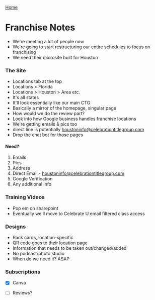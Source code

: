 [Home](/index.md)

# Franchise Notes

- We're meeting a lot of people now
- We're going to start restructuring our entire schedules to focus on franchising
- We need their microsite built for Houston


### The Site

- Locations tab at the top
- Locations > Florida
- Locations > Houston > Area etc.
- It's all states
- It'll look essentially like our main CTG
- Basically a mirror of the homepage, singular page
- How would we do the review part?
- Look into how Google business handles franchise locations
- We're getting emails & pics too
- direct line is potentially houstoninfo@celebrationtitlegroup.com
- Drop the chat bot for those pages


#### Need? 

1. Emails
2. Pics
3. Address
4. Direct Email - houstoninfo@celebrationtitlegroup.com
5. Google Verification
6. Any additional info

### Training Videos

- Pop em on sharepoint
- Eventually we'll move to Celebrate U email filtered class access

### Designs

- Rack cards, location-specific
- QR code goes to their location page
- Information that needs to be taken out/changed/added
- No podcast/photo studio
- When do we need it? ASAP

### Subscriptions

- [x] Canva
- [ ] Reviews?




